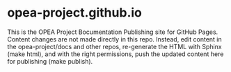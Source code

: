 # opea-project.github.io

This is the OPEA Project Bocumentation Publishing site for GitHub Pages.
Content changes are not made directly in this repo. Instead, edit content in
the opea-project/docs and other repos, re-generate the HTML with Sphinx (make
html), and with the right permissions, push the updated content here for
publishing (make publish).
